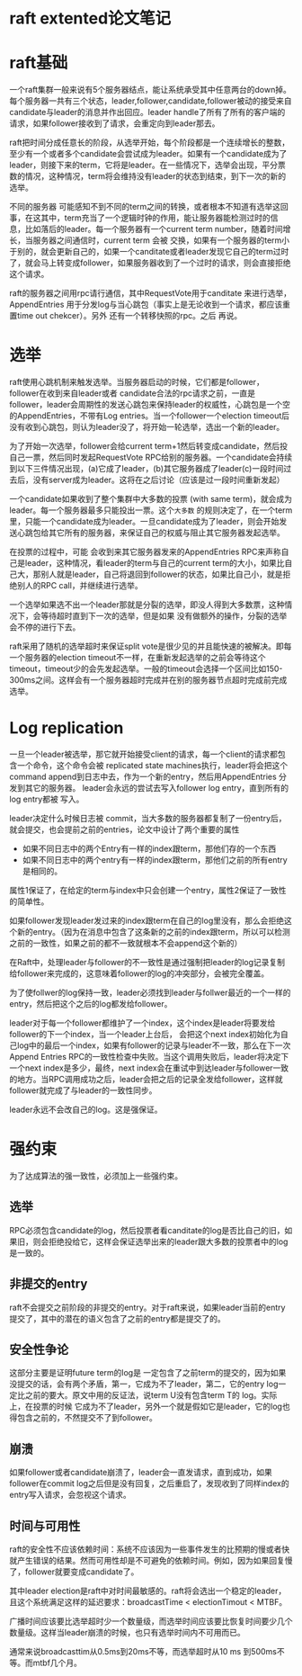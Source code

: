# raft extented论文笔记



# raft基础

一个raft集群一般来说有5个服务器结点，能让系统承受其中任意两台的down掉。每个服务器一共有三个状态，leader,follower,candidate,follower被动的接受来自candidate与leader的消息并作出回应。leader handle了所有了所有的客户端的请求，如果follower接收到了请求，会重定向到leader那去。


raft把时间分成任意长的阶段，从选举开始，每个阶段都是一个连续增长的整数，至少有一个或者多个candidate会尝试成为leader。如果有一个candidate成为了leader，则接下来的term，它将是leader。在一些情况下，选举会出现，平分票数的情况，这种情况，term将会维持没有leader的状态到结束，到下一次的新的选举。


不同的服务器 可能感知不到不同的term之间的转换，或者根本不知道有选举这回事，在这其中，term充当了一个逻辑时钟的作用，能让服务器能检测过时的信息，比如落后的leader。每一个服务器有一个current term number，随着时间增长，当服务器之间通信时，current term 会被 交换，如果有一个服务器的term小于别的，就会更新自己的，如果一个canditate或者leader发现它自己的term过时了，就会马上转变成follower，如果服务器收到了一个过时的请求，则会直接拒绝这个请求。

raft的服务器之间用rpc请行通信，其中RequestVote用于canditate 来进行选举，AppendEntries 用于分发log与当心跳包（事实上是无论收到一个请求，都应该重置time out chekcer）。另外 还有一个转移快照的rpc。之后 再说。

<!-- more -->

# 选举

raft使用心跳机制来触发选举。当服务器启动的时候，它们都是follower，follower在收到来自leader或者 candidate合法的rpc请求之前，一直是follower，leader会周期性的发送心跳包来保持leader的权威性，心跳包是一个空的AppendEntries，不带有Log entries。当一个follower一个election timeout后没有收到心跳包，则认为leader没了，将开始一轮选举，选出一个新的leader。

为了开始一次选举，follower会给current term+1然后转变成candidate，然后投自己一票，然后同时发起RequestVote RPC给别的服务器。一个candidate会持续到以下三件情况出现，(a)它成了leader，(b)其它服务器成了leader(c)一段时间过去后，没有server成为leader。这将在之后讨论（应该是过一段时间重新发起）

一个candidate如果收到了整个集群中大多数的投票 (with same term)，就会成为leader。每一个服务器最多只能投出一票。这个`大多数` 的规则决定了，在一个term里，只能一个candidate成为leader。一旦candidate成为了leader，则会开始发送心跳包给其它所有的服务器，来保证自己的权威与阻止其它服务器发起选举。

在投票的过程中，可能 会收到来其它服务器发来的AppendEntries RPC来声称自己是leader，这种情况，看leader的term与自己的current term的大小，如果比自己大，那别人就是leader，自己将退回到follower的状态，如果比自己小，就是拒绝别人的RPC call，并继续进行选举。

一个选举如果选不出一个leader那就是分裂的选举，即没人得到大多数票，这种情况下，会等待超时直到下一次的选举，但是如果 没有做额外的操作，分裂的选举会不停的进行下去。

raft采用了随机的选举超时来保证split vote是很少见的并且能快速的被解决。即每一个服务器的election timeout不一样，在重新发起选举的之前会等待这个timeout，timeout少的会先发起选举。一般的timeout会选择一个区间比如150-300ms之间。这样会有一个服务器超时完成并在别的服务器节点超时完成前完成选举。

# Log replication

一旦一个leader被选举，那它就开始接受client的请求，每一个client的请求都包含一个命令，这个命令会被 replicated state machines执行，leader将会把这个command append到日志中去，作为一个新的entry，然后用AppendEntries 分发到其它的服务器。 leader会永远的尝试去写入follower log entry，直到所有的log entry都被 写入。

leader决定什么时候日志被 commit，当大多数的服务器都复制了一份entry后，就会提交，也会提前之前的entries，论文中设计了两个重要的属性

- 如果不同日志中的两个Entry有一样的index跟term，那他们存的一个东西
- 如果不同日志中的两个entry有一样的index跟term，那他们之前的所有entry是相同的。

属性1保证了，在给定的term与index中只会创建一个entry，属性2保证了一致性的简单性。

如果follower发现leader发过来的index跟term在自己的log里没有，那么会拒绝这个新的entry。（因为在消息中包含了这条新的之前的index跟term，所以可以检测之前的一致性，如果之前的都不一致就根本不会append这个新的）

在Raft中，处理leader与follower的不一致性是通过强制把leader的log记录复制给follower来完成的，这意味着follower的log的冲突部分，会被完全覆盖。

为了使follwer的log保持一致，leader必须找到leader与follwer最近的一个一样的entry，然后把这个之后的log都发给follower。

leader对于每一个follower都维护了一个index，这个index是leader将要发给follower的下一个index，当一个leader上台后， 会把这个next index初始化为自己log中的最后一个index，如果有follower的记录与leader不一致，那么在下一次Append Entries RPC的一致性检查中失败。当这个调用失败后，leader将决定下一个next index是多少，最终，next index会在重试中到达leader与follower一致的地方。当RPC调用成功之后，leader会把之后的记录全发给follower，这样就follower就完成了与leader的一致性同步。

leader永远不会改自己的log。这是强保证。

# 强约束

为了达成算法的强一致性，必须加上一些强约束。

## 选举

RPC必须包含candidate的log，然后投票者看canditate的log是否比自己的旧，如果旧，则会拒绝投给它，这样会保证选举出来的leader跟大多数的投票者中的log是一致的。

## 非提交的entry

raft不会提交之前阶段的非提交的entry。对于raft来说，如果leader当前的entry提交了，其中的潜在的语义包含了之前的entry都是提交了的。

## 安全性争论

这部分主要是证明future term的log是 一定包含了之前term的提交的，因为如果没提交的话，会有两个矛盾，第一，它成为不了leader，第二，它的entry log一定比之前的要大。原文中用的反证法，说term U没有包含term T的 log。实际上，在投票的时候 它成为不了leader，另外一个就是假如它是leader，它的log也得包含之前的，不然提交不了到follower。

## 崩溃

如果follower或者candidate崩溃了，leader会一直发请求，直到成功，如果follower在commit log之后但是没有回复，之后重启了，发现收到了同样index的entry写入请求，会忽视这个请求。

## 时间与可用性

raft的安全性不应该依赖时间：系统不应该因为一些事件发生的比预期的慢或者快就产生错误的结果。然而可用性却是不可避免的依赖时间。例如，因为如果回复慢了，follower就要变成candidate了。

其中leader election是raft中对时间最敏感的。raft将会选出一个稳定的leader，且这个系统满足这样的延迟要求：broadcastTime < electionTimout < MTBF。

广播时间应该要比选举超时少一个数量级，而选举时间应该要比恢复时间要少几个数量级。这样当leader崩溃的时候，也只有选举时间内不可用而已。

通常来说broadcasttim从0.5ms到20ms不等，而选举超时从10 ms 到500ms不等。而mtbf几个月。


